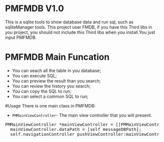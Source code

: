 # PMFMDB V1.0
This is a sqlite tools to show database data and run sql, such as sqliteManager tools.
This project user FMDB, if you have this Third libs in you project, you should not include this Third libs when you install.You just input PMFMDB.

# PMFMDB Main Funcation
- You can seach all the table in you database;
- You can execute SQL;
- You can preview the result than you search;
- You can review the history you search;
- You can copy the SQL to run;
- You can select a common SQL to run;

#Usage
There is one main class in PMFMDB:
* `PMMainViewController`- The main view controller that you will present.<br>
<pre>PMMainViewController *mainViewController = [[PMMainViewController alloc] init];
  mainViewController.dataPath = [self messageDBPath];
  self.navigationController pushViewController:mainViewController animated:YES];
</pre>

